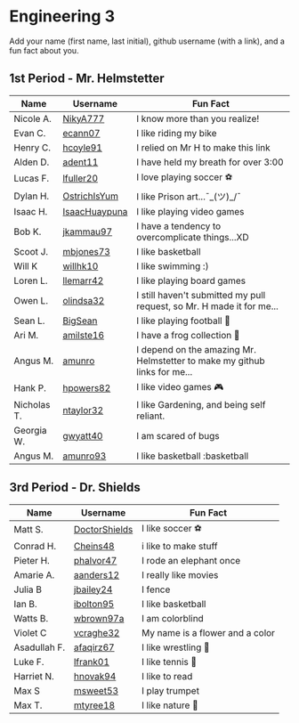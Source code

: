 # Engineering 3

Add your name (first name, last initial), github username (with a link), and a fun fact about you.

## 1st Period - Mr. Helmstetter
Name | Username | Fun Fact
--- | --- | ---
Nicole A. | [NikyA777](https://github.com/NikyA777) | I know more than you realize!
Evan C.|[ecann07](https://github.com/ecann07)| I like riding my bike 
Henry C. | [hcoyle91](https://github.com/hcoyle91) | I relied on Mr H to make this link
Alden D. | [adent11](https://github.com/adent11) | I have held my breath for over 3:00
Lucas F. | [lfuller20](https://github.com/lfuller20) | I love playing soccer :soccer:
Dylan H. | [OstrichIsYum](https://github.com/DylnH) | I like Prison art...¯\_(ツ)_/¯ 
Isaac H. |[IsaacHuaypuna](https://github.com/isaacHuaypuna) | I like playing video games
Bob K. |[jkammau97](https://github.com/jkammau97)| I have a tendency to overcomplicate things...XD
Scoot J. | [mbjones73](https://github.com/mbjones73) | I like basketball
Will K | [willhk10](https://github.com/willhk10) | I like swimming :)
Loren L. | [llemarr42](https://github.com/llemarr42) | I like playing board games
Owen L. | [olindsa32](https://github.com/olindsa32) | I still haven't submitted my pull request, so Mr. H made it for me...
Sean L. | [BigSean](https://github.com/slynch66) | I like playing football :football:
Ari M.  | [amilste16](https://github.com/amilste16) | I have a frog collection :frog:
Angus M. | [amunro](https://github.com/amunro93) | I depend on the amazing Mr. Helmstetter to make my github links for me...
Hank P. | [hpowers82](https://github.com/hpowers82) | I like video games :video_game:
Nicholas T. | [ntaylor32](https://github.com/ntaylor32) | I like Gardening, and being self reliant.
Georgia W. | [gwyatt40](https://github.com/gwyatt40) | I am scared of bugs 
Angus M.| [amunro93](https://github.com/amunro93)| I like basketball :basketball 


## 3rd Period - Dr. Shields
Name | Username | Fun Fact
--- | --- | ---
Matt S. | [DoctorShields](https://github.com/DoctorShields) | I like soccer :soccer:
Conrad H.  | [Cheins48](https://github.com/Cheins48) | i like to make stuff 
Pieter H. | [phalvor47](https://github.com/phalvor47) | I rode an elephant once
Amarie A. | [aanders12](https://github.com/aanders12) | I really like movies
Julia B | [jbailey24](https://github.com/jbailey24) | I fence
Ian B. | [ibolton95](https://github.com/ibolton95) | I like basketball
Watts B. | [wbrown97a](https://github.com/wbrown97a) | I am colorblind 
Violet C | [vcraghe32](https://github.com/vcraghe32)| My name is a flower and a color
Asadullah F. |[afaqirz67](https://github.com/afaqirz67)  | I like wrestling :wrestling:
Luke F. | [lfrank01](https://github.com/lfrank01) | I like tennis :tennis:
Harriet N. | [hnovak94](https://github.com/hnovak94) | I like to read
Max S | [msweet53](https://github.com/msweet53)| I play trumpet
Max T. | [mtyree18](https://github.com/mtyree18) | I like nature :palm_tree:

